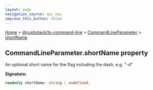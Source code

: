 ```yaml
---
layout: page
navigation_source: api_nav
improve_this_button: false
---
```



[Home](./index.md) &gt; [@rushstack/ts-command-line](./ts-command-line.md) &gt; [CommandLineParameter](./ts-command-line.commandlineparameter.md) &gt; [shortName](./ts-command-line.commandlineparameter.shortname.md)

## CommandLineParameter.shortName property

An optional short name for the flag including the dash, e.g. "-d"

<b>Signature:</b>

```typescript
readonly shortName: string | undefined;
```
